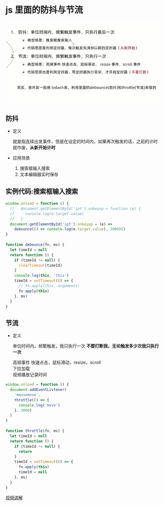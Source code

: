 # js 里面的防抖与节流

![防抖节流的](../images/debounce.png)

## 防抖

- 定义

  就是指连续出发事件，但是在设定的时间内，如果再次触发的话，之前的计时就作废，**从新开始计时**

- 应用场景

  1. 搜索框输入搜索
  2. 文本编辑器实时保存

## 实例代码:搜索框输入搜索

```js
window.onload = function () {
  //   document.getElementById('ipt').onkeyup = function (e) {
  //     console.log(e.target.value)
  //   }
  document.getElementById('ipt').onkeyup = (e) =>
    debounce(() => console.log(e.target.value), 3000)()
}

function debounce(fn, ms) {
  let timeId = null
  return function () {
    if (timeId != null) {
      clearTimeout(timeId)
    }
    console.log(this, 'this')
    timeId = setTimeout(() => {
      // fn.apply(this, arguments)
      fn.apply(this)
    }, ms)
  }
}
```

## 节流

- 定义

  单位时间内，频繁触发，我只执行一次
  **不要打断我，无论触发多少次我只执行一次**

  高频事件 快速点击，鼠标滑动，resize，scroll  
  下拉加载  
  视频播放记录时间

```js
window.onload = function () {
  document.addEventListener(
    'mousemove',
    throttle(() => {
      console.log('move')
    }, 3000)
  )
}

function throttle(fn, ms) {
  let timeId = null
  return function () {
    if (timeId != null) {
      return
    }
    timeId = setTimeout(() => {
      fn.apply(this)
      timeId = null
    }, ms)
  }
}
```

[视频讲解](https://www.bilibili.com/video/BV1dv4y117mY/?spm_id_from=pageDriver&vd_source=5f704a73611cba40b8f8f7d423e9ee2a)

